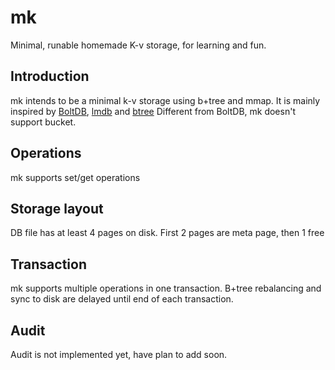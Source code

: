 # mk

Minimal, runable homemade K-v storage, for learning and fun.

## Introduction

mk intends to be a minimal k-v storage using b+tree and mmap. It is mainly inspired by [BoltDB](https://github.com/boltdb/bolt), [lmdb](https://github.com/LMDB/lmdb) and [btree](https://github.com/google/btree)
Different from BoltDB, mk doesn't support bucket.

## Operations

mk supports set/get operations

## Storage layout

DB file has at least 4 pages on disk. First 2 pages are meta page, then 1 free

## Transaction

mk supports multiple operations in one transaction. B+tree rebalancing and sync to disk are delayed until end of each transaction.


## Audit

Audit is not implemented yet, have plan to add soon.

